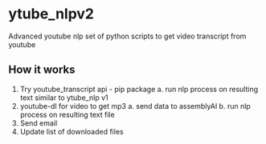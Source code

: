 # ytube_nlpv2
Advanced youtube nlp set of python scripts to get video transcript from youtube



## How it works

1. Try youtube_transcript api - pip package
  a. run nlp process on resulting text similar to ytube_nlp v1
2. youtube-dl for video to get mp3
  a. send data to assemblyAI
  b. run nlp process on resulting text file
3. Send email 
4. Update list of downloaded files
